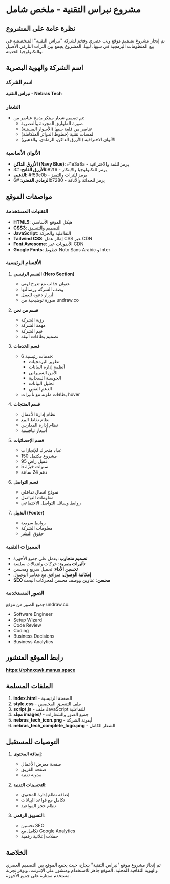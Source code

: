 # مشروع نبراس التقنية - ملخص شامل

## نظرة عامة على المشروع
تم إنجاز مشروع تصميم موقع ويب عصري وفخم لشركة "نبراس التقنية" المتخصصة في بيع المنظومات البرمجية في سبها، ليبيا. المشروع يجمع بين التراث التارقي الأصيل والتكنولوجيا الحديثة.

## اسم الشركة والهوية البصرية

### اسم الشركة
**نبراس التقنية - Nebras Tech**

### الشعار
- تم تصميم شعار مبتكر يدمج عناصر من:
  - صورة الطوارق المجردة والعصرية
  - عناصر من قلعة سبها (الأسوار المسننة)
  - لمسات تقنية (خطوط الدوائر المتكاملة)
  - الألوان الاحترافية (الأزرق الداكن، الرمادي، والذهبي)

### الألوان الأساسية
- **الأزرق الداكن (Navy Blue)**: #1e3a8a - يرمز للثقة والاحترافية
- **الأزرق الفاتح**: #3b82f6 - يرمز للتكنولوجيا والابتكار
- **الذهبي**: #f59e0b - يرمز للتراث والتميز
- **الرمادي الفضي**: #6b7280 - يرمز للحداثة والأناقة

## مواصفات الموقع

### التقنيات المستخدمة
- **HTML5**: هيكل الموقع الأساسي
- **CSS3**: التصميم والتنسيق
- **JavaScript**: التفاعلية والحركة
- **Tailwind CSS**: إطار عمل CSS عبر CDN
- **Font Awesome**: الأيقونات عبر CDN
- **Google Fonts**: خطوط Noto Sans Arabic و Inter

### الأقسام الرئيسية
1. **القسم الرئيسي (Hero Section)**
   - عنوان جذاب مع تدرج لوني
   - وصف الشركة ورسالتها
   - أزرار دعوة للعمل
   - صورة توضيحية من undraw.co

2. **قسم من نحن**
   - رؤية الشركة
   - مهمة الشركة
   - قيم الشركة
   - تصميم بطاقات أنيقة

3. **قسم الخدمات**
   - 6 خدمات رئيسية:
     - تطوير البرمجيات
     - أنظمة إدارة البيانات
     - الأمن السيبراني
     - الحوسبة السحابية
     - تحليل البيانات
     - الدعم التقني
   - بطاقات ملونة مع تأثيرات hover

4. **قسم المنتجات**
   - نظام إدارة الأعمال
   - نظام نقاط البيع
   - نظام إدارة المدارس
   - أسعار تنافسية

5. **قسم الإحصائيات**
   - عداد متحرك للإنجازات
   - 150 مشروع مكتمل
   - 95 عميل راضٍ
   - 5 سنوات خبرة
   - دعم 24 ساعة

6. **قسم التواصل**
   - نموذج اتصال تفاعلي
   - معلومات التواصل
   - روابط وسائل التواصل الاجتماعي

7. **التذييل (Footer)**
   - روابط سريعة
   - معلومات الشركة
   - حقوق النشر

### المميزات التقنية
- **تصميم متجاوب**: يعمل على جميع الأجهزة
- **تأثيرات بصرية**: حركات وانتقالات سلسة
- **تحسين الأداء**: تحميل سريع ومحسن
- **إمكانية الوصول**: متوافق مع معايير الوصول
- **SEO محسن**: عناوين ووصف محسن لمحركات البحث

### الصور المستخدمة
جميع الصور من موقع undraw.co:
- Software Engineer
- Setup Wizard
- Code Review
- Coding
- Business Decisions
- Business Analytics

## رابط الموقع المنشور
**https://rphnxqwk.manus.space**

## الملفات المسلمة
1. **index.html** - الصفحة الرئيسية
2. **style.css** - ملف التنسيق المخصص
3. **script.js** - ملف JavaScript للتفاعلية
4. **مجلد images/** - جميع الصور والشعارات
5. **nebras_tech_icon.png** - أيقونة الشركة
6. **nebras_tech_complete_logo.png** - الشعار الكامل

## التوصيات للمستقبل
1. **إضافة المحتوى**:
   - صفحة معرض الأعمال
   - صفحة الفريق
   - مدونة تقنية

2. **التحسينات التقنية**:
   - إضافة نظام إدارة المحتوى
   - تكامل مع قواعد البيانات
   - نظام حجز المواعيد

3. **التسويق الرقمي**:
   - تحسين SEO
   - تكامل مع Google Analytics
   - حملات إعلانية رقمية

## الخلاصة
تم إنجاز مشروع موقع "نبراس التقنية" بنجاح، حيث يجمع الموقع بين التصميم العصري والهوية الثقافية المحلية. الموقع جاهز للاستخدام ومنشور على الإنترنت، ويوفر تجربة مستخدم ممتازة على جميع الأجهزة.

